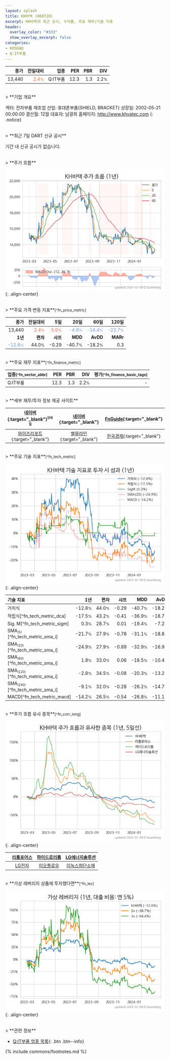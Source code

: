 ```yaml
---
layout: splash
title: KH바텍 (060720)
excerpt: KH바텍의 최근 공시, 수익률, 주요 재무/기술 지표
header:
  overlay_color: "#333"
  show_overlay_excerpt: false
categories:
- KOSDAQ
- Q:IT부품
---
```


| **종가** | **전일대비** | **업종** | **PER** | **PBR** | **DIV** |
| -------: | -----------: | -------: | ------: | ------: | ------: |
| 13,440 | <span style="color: tomato">2.4<small>%</small></span> | Q:IT부품 | 12.3 | 1.3 | 2.2<small>%</small> |

<!-- more -->

<br>
> **기업 개요**<a id="company"></a>

섹터: 전자부품 제조업  산업: 휴대폰부품(SHIELD, BRACKET)  상장일: 2002-05-21 00:00:00  결산월: 12월  대표자: 남광희  홈페이지: http://www.khvatec.com  {: .notice}

<br>
> **최근 7일 DART 신규 공시**<a id="dart"></a>

기간 내 신규 공시가 없습니다.

<br>
> **주가 흐름**<a id="price"></a>

![060720](/stock/images/060720.png){: .align-center}

<br>
> **주요 가격 변동 지표**<small>[^fn_price_metric]</small>

| **종가** | **전일대비** | **5일** | **20일** | **60일** | **120일** |
| -------: | -----------: | ------: | -------: | -------: | --------: |
| 13,440 | <span style="color: tomato">2.4<small>%</small></span> | <span style="color: tomato">5.0<small>%</small></span> | <span style="color: cornflowerblue">-4.8<small>%</small></span> | <span style="color: cornflowerblue">-14.4<small>%</small></span> | <span style="color: cornflowerblue">-23.7<small>%</small></span> |
| **1년** | **편차** | **샤프** | **MDD** | **AvDD** | **MARr** |
| <span style="color: cornflowerblue">-12.8<small>%</small></span> | 44.0<small>%</small> | -0.29 | -40.7<small>%</small> | -18.2<small>%</small> | 0.3 |

<br>
> **주요 재무 지표**<small>[^fn_finance_metric]</small>

| **업종**<small>[^fn_sector_abbr]</small> | **PER** | **PBR** | **DIV** | **평가**<small>[^fn_finance_basic_tags]</small> |
| :--------------------------------------- | ------: | ------: | ------: | ----------------------------------------------: |
| Q:IT부품 | 12.3 | 1.3 | 2.2<small>%</small> | - |

<br>
> **세부 재무/투자 정보 제공 사이트**

| [네이버](https://m.stock.naver.com/domestic/stock/060720/finance/summary){:target="_blank"}<sup><small>모바일</small></sup> | [네이버](https://finance.naver.com/item/coinfo.naver?code=060720){:target="_blank"} | [FnGuide](https://comp.fnguide.com/SVO2/ASP/SVD_Invest.asp?gicode=A060720&MenuYn=Y){:target="_blank"} |
| :---: | :---: | :---: |
| [와이즈리포트](https://comp.wisereport.co.kr/company/c1040001.aspx?cmp_cd=060720){:target="_blank"} | [밸류라인](https://www.valueline.co.kr/finance/summary/060720){:target="_blank"} | [한국경제](https://markets.hankyung.com/stock/060720/financial-summary){:target="_blank"} |

<br>
> **주요 기술 지표**<small>[^fn_tech_metric]</small>


![060720](/stock/images/060720_tech.png){: .align-center}

| **기술 지표** | **1년** | **편차** | **샤프** | **MDD** | **AvDD** |
| :------------ | ------: | -----------: | -------: | ------: | -------: |
| 거치식 | -12.8<small>%</small> | 44.0<small>%</small> | -0.29 | -40.7<small>%</small> | -18.2<small>%</small> |
| 적립식[^fn_tech_metric_dca] | -17.5<small>%</small> | 43.2<small>%</small> | -0.41 | -36.9<small>%</small> | -18.7<small>%</small> |
| Sig. M[^fn_tech_metric_sigm] | 0.3<small>%</small> | 28.7<small>%</small> | 0.01 | -19.4<small>%</small> | -7.2<small>%</small> |
| SMA<small><sub>(5)</sub></small>[^fn_tech_metric_sma_i] | -21.7<small>%</small> | 27.9<small>%</small> | -0.78 | -31.1<small>%</small> | -18.8<small>%</small> |
| SMA<small><sub>(20)</sub></small>[^fn_tech_metric_sma_i] | -24.9<small>%</small> | 27.9<small>%</small> | -0.89 | -32.9<small>%</small> | -16.9<small>%</small> |
| SMA<small><sub>(60)</sub></small>[^fn_tech_metric_sma_i] | 1.9<small>%</small> | 33.0<small>%</small> | 0.06 | -18.5<small>%</small> | -10.4<small>%</small> |
| SMA<small><sub>(120)</sub></small>[^fn_tech_metric_sma_i] | -2.8<small>%</small> | 34.5<small>%</small> | -0.08 | -20.3<small>%</small> | -13.2<small>%</small> |
| SMA<small><sub>(240)</sub></small>[^fn_tech_metric_sma_i] | -9.1<small>%</small> | 32.0<small>%</small> | -0.28 | -26.2<small>%</small> | -14.7<small>%</small> |
| MACD[^fn_tech_metric_macd] | -14.2<small>%</small> | 26.5<small>%</small> | -0.54 | -26.8<small>%</small> | -11.1<small>%</small> |

<br>
> **주가 흐름 유사 종목**<a id="corr"></a><small>[^fn_corr_long]</small>

![060720](/stock/images/060720_corr.png){: .align-center}

|       | [리튬포어스](/073570/) | [하이드로리튬](/101670/) | [LG에너지솔루션](/373220/) |
| :---: | :------------------------------------: | :------------------------------------: | :------------------------------------: |
|       | [LG전자](/066570/) | [이오플로우](/294090/) | [이녹스첨단소재](/272290/) |

<br>
> **가상 레버리지 상품에 투자했다면**<a id="2x"></a><small>[^fn_lev]</small>

![060720](/stock/images/060720_2x.png){: .align-center}

<br>
> **관련 정보**

- [Q:IT부품 업종 목록](/stats/sector/kosdaq_업종_IT부품_종목/){: .btn .btn--info}

{% include commons/footnotes.md %}